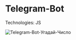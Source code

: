 # Telegram-Bot
Technologies: JS

![Telegram-Bot-Угадай-Число](https://user-images.githubusercontent.com/64933879/136743628-db87bd99-a68f-4480-b086-c00b7075d982.gif)
